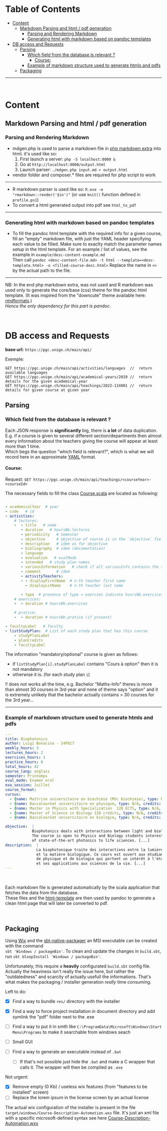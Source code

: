 # Table of Contents

<!-- vim-markdown-toc GFM -->

* [Content](#content)
    * [Markdown Parsing and html / pdf generation](#markdown-parsing-and-html--pdf-generation)
        * [Parsing and Rendering Markdown](#parsing-and-rendering-markdown)
        * [Generating html with markdown based on pandoc templates](#generating-html-with-markdown-based-on-pandoc-templates)
* [DB access and Requests](#db-access-and-requests)
    * [Parsing](#parsing)
        * [Which field from the database is relevant ?](#which-field-from-the-database-is-relevant-)
            * [Course:](#course)
        * [Example of markdown structure used to generate  htmls and pdfs](#example-of-markdown-structure-used-to-generate--htmls-and-pdfs)
    * [Packaging](#packaging)

<!-- vim-markdown-toc -->
---


<br/>

# Content

## Markdown Parsing and html / pdf generation

### Parsing and Rendering Markdown

- mdgen.php is used to parse a markdown file in [php markdown extra](https://michelf.ca/projects/php-markdown/extra/)
  into html. it's used like so:
    1. First launch a server: `php -S localhost:8000 &`
    2. Go at `http://localhost:8000/output.html`
    3. Launch parser: `./mdgen.php input.md > output.html`
- vendor folder and composer.* files are required for php script to work

---

- R markdown parser is used like so: `R.exe -e "rmarkdown::render('$in')"`  (or use `knit()` function defined
  in `profile.ps1`)
- To convert a html generated output into pdf see `html_to_pdf`

---

### Generating html with markdown based on pandoc templates

- To fill the pandoc html template with the required info for a given course,
  fill an "empty" markdown file, with just the YAML header specifying
  each value to be filled. Make sure to exaclty match the parameter names
  setup in the html template.
  For an example / list of values, see the example in `example/desc-content-example.md`  
  Then call `pandoc <desc-content-file.md> -t html --template=<desc-template.html> -o <filled-course-desc.html>`
  Replace the name in `<>` by the actual path to the file.

---

NB: In the end php markdown extra, was not used and R markdown was
used only to generate the core/base (css) theme for the pandoc html template.
(It was inspired from the "downcute" theme available
here: [rmdformats](https://github.com/juba/rmdformats).)  
_Hence the only dependency for this part is pandoc._

<br/>

# DB access and Requests

**base url:** `https://pgc.unige.ch/main/api/`

Exemple:

    GET https://pgc.unige.ch/main/api/activities/languages  //  return available languages
    GET https://pgc.unige.ch/main/api/academical-years/2019 //  return details for the given academical-year
    GET https://pgc.unige.ch/main/api/teachings/2022-11X001 //  return details for given course at given year

## Parsing

### Which field from the database is relevant ?

Each JSON response is **significantly** big, there is **a lot** of data duplication.
E.g. if a course is given to several different section/departments then almost every information
about the teachers giving the course will appear at least more than 1 time.  
Which begs the question "which field is relevant?", which is what we will record here in
an approximate [YAML](https://en.wikipedia.org/wiki/YAML) format.

#### Course:

Request: `GET https://pgc.unige.ch/main/api/teachings/<courseYear>-<courseId>`

The necessary fields to fill the
class [Course.scala](https://github.com/David-Kyrat/Course-Description-Automation/blob/master/src/main/scala/ch/Course.scala)
are located as following:

```YAML

- academicalYear  # year
- code   # id
- activities:
    # lectures: 
    -  - title   # name 
       - duration   # hoursNb.lectures
       - periodicity   # Semester
       - objective     # objective of course is in the `objective` field of 1st element of list of activities (the lectures)
       - description   # idem as for objective
       - bibliography  # idem (documentation)
       - language
       - evaluation   # evalMode
       - intended   # study plan names
       - variousInformation   # check if all variousInfo contains the same category of info => they dont
       - comment       # idem
       - activityTeachers:
       - - displayFirstName  # n-th teacher first name
         - displayLstName    # n-th teacher last name

       - type  # presence of type = exercies indicate hoursNb.exercices > 0, idem for hoursNb.practice
    # exercices:    
    -  - duration # hoursNb.exercices 

    # pratice:    
    -  - duration # hoursNb.pratice (if present)

- facultyLabel   # faculty
- listStudyPlan:  # List of each study plan that has this course
    - studyPlanLabel
    - planCredits
    - facultyLabel

```

The information "mandatory/optional" course is given as follows:

- if `listStudyPlan[i].studyPlanLabel` contains "Cours à option" then it is not mandatory
- otherwise it is. (for each study plan `i`)

!! does not works all the time, e.g. Bachelor "Maths-Info" theres is more
than almost 30 courses in 3rd year and none of theme says "option" and
it is extremely unlikely that the bachelor actually contains > 30 courses for the 3rd year...


----

### Example of markdown structure used to generate  htmls and pdfs

```YAML
---
title: Biophotonics
author: Luigi Bonacina - 14P017
weekly_hours: 3
lectures_hours: 2
exercices_hours: 1
practice_hours: 0
total_hours: 42
course_lang: anglais
semester: Printemps
eval_mode: Examen oral
exa_session: Juillet
course_format: 
cursus:
  - {name: Maîtrise universitaire en biochimie (MSc biochimie), type: N/A, credits: 5}
  - {name: Baccalauréat universitaire en physique, type: N/A, credits: 5}
  - {name: Master in Physics with Specialization  120 ECTS, type: N/A, credits: 5}
  - {name: Master of Science in Biology 120 crédits, type: N/A, credits: 5}
  - {name: Baccalauréat universitaire en biologie, type: N/A, credits: 5}

objective:  |
            Biophotonics deals with interactions between light and biological matter. 
            The course is open to Physics and Biology students interested in the applications
            of state-of-the-art photonics to life sciences. [...]
description:  |
              La biophotonique traite des interactions entre la lumière
              et la matière biologique. Ce cours est ouvert aux étudiant-es
              de physique et de biologie qui portent un intérêt à l'état de l'art de la photonique
              et ses applications aux sciences de la vie. [...]
---
```

<br/>


Each markdown file is generated automatically by the scala application that fetches the data
from the database.  
These files and the [html-template](res/templates/desc-template.html) are then used by pandoc to generate a clean html
page that will later be converted to pdf.


<br/>  

## Packaging

Using [Wix](https://wixtoolset.org/) and
the [sbt-native-packager](https://www.scala-sbt.org/sbt-native-packager/index.html) an MSI executable can be created
with the command  
`sbt 'Windows / packageBin'`. To clean and update the changes in `build.sbt`,
run `sbt bloopInstall 'Windows / packageBin'`.

Unfortunately, this require a **heavily** configurated `build.sbt` config file.
Actually the heaviness isn't really the issue here, but rather the "outdatedness" and scarcity of actually usefull the
informations. That's what makes the packaging / installer generation *really* time consuming.

Left to do:

- [x] Find a way to bundle `res/` directory with the installer
- [x] Find a way to force project installation in document directory and add symlink the "pdf" folder next to the .exe
- [ ] Find a way to put it in smth like `C:\ProgramData\Microsoft\Windows\Start Menu\Programs` to make it searchable
  from windows seach
- [ ] Small GUI

- [ ] Find a way to generate an executable instead of `.bat`
    - [ ] If that's not possible just hide the `.bat` and make a C wrapper that calls it.
      The wrapper will then be compiled as `.exe`

Not urgent:

- [x] Remove empty (0 Kb) / useless wix features (from "features to be installed" screen)
- [ ] Replace the lorem ipsum in the license screen by an actual license

The actual wix configuration of the installer is present in the file `target/windows/Course-Description-Automation.wxs`
file.
It's just an xml file with a specific microsoft-defined syntax see
here [Course-Description-Automation.wxs](https://github.com/David-Kyrat/Course-Description-Automation/blob/build/target/windows/Course-Description-Automation.wxs)
